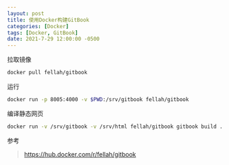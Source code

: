 ```yaml
---
layout: post
title: 使用Docker构建GitBook
categories: [Docker]
tags: [Docker, GitBook]
date: 2021-7-29 12:00:00 -0500
---
```

拉取镜像 

```sh
docker pull fellah/gitbook
```

运行 

```sh
docker run -p 8005:4000 -v $PWD:/srv/gitbook fellah/gitbook 
```

编译静态网页 

```sh
docker run -v /srv/gitbook -v /srv/html fellah/gitbook gitbook build . /srv/html 
```

参考

> https://hub.docker.com/r/fellah/gitbook
